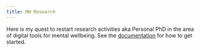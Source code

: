 ```yaml
---
title: MH Research
---
```


Here is my quest to restart research activities aka Personal PhD in the area of digital tools for mental wellbeing.
See the [documentation](https://quartz.jzhao.xyz) for how to get started.
